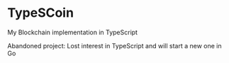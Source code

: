 # TypeSCoin
My Blockchain implementation in TypeScript

Abandoned project: Lost interest in TypeScript and will start a new one in Go
